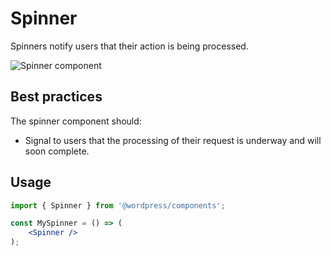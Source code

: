 # Spinner

Spinners notify users that their action is being processed.

![Spinner component](https://wordpress.org/gutenberg/files/2019/07/spinner.png)

## Best practices

The spinner component should:

- Signal to users that the processing of their request is underway and will soon complete.

## Usage

```jsx
import { Spinner } from '@wordpress/components';

const MySpinner = () => (
	<Spinner />
);
```
